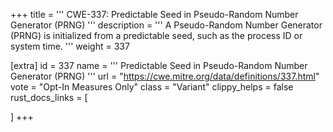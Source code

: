 +++
title = '''
CWE-337: Predictable Seed in Pseudo-Random Number Generator (PRNG)
'''
description	= '''
A Pseudo-Random Number Generator (PRNG) is initialized from a predictable seed, such as the process ID or system time.
'''
weight = 337

[extra]
id = 337
name = '''
Predictable Seed in Pseudo-Random Number Generator (PRNG)
'''
url = "https://cwe.mitre.org/data/definitions/337.html"
vote = "Opt-In Measures Only"
class = "Variant"
clippy_helps = false
rust_docs_links = [
	
]
+++
